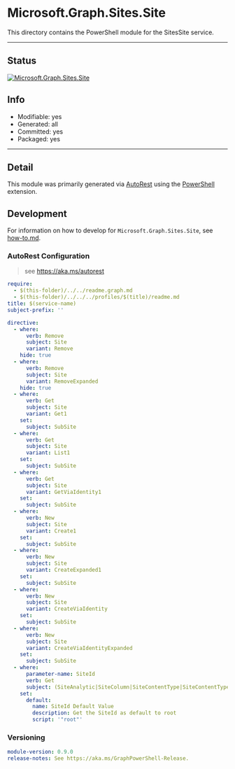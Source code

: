 <!-- region Generated -->
# Microsoft.Graph.Sites.Site
This directory contains the PowerShell module for the SitesSite service.

---
## Status
[![Microsoft.Graph.Sites.Site](https://img.shields.io/powershellgallery/v/Microsoft.Graph.Sites.Site.svg?style=flat-square&label=Microsoft.Graph.Sites.Site "Microsoft.Graph.Sites.Site")](https://www.powershellgallery.com/packages/Microsoft.Graph.Sites.Site/)

## Info
- Modifiable: yes
- Generated: all
- Committed: yes
- Packaged: yes

---
## Detail
This module was primarily generated via [AutoRest](https://github.com/Azure/autorest) using the [PowerShell](https://github.com/Azure/autorest.powershell) extension.

## Development
For information on how to develop for `Microsoft.Graph.Sites.Site`, see [how-to.md](how-to.md).
<!-- endregion -->

### AutoRest Configuration

> see https://aka.ms/autorest

``` yaml
require:
  - $(this-folder)/../../readme.graph.md
  - $(this-folder)/../../../profiles/$(title)/readme.md
title: $(service-name)
subject-prefix: ''

directive:
  - where:
      verb: Remove
      subject: Site
      variant: Remove
    hide: true
  - where:
      verb: Remove
      subject: Site
      variant: RemoveExpanded
    hide: true
  - where:
      verb: Get
      subject: Site
      variant: Get1
    set:
      subject: SubSite
  - where:
      verb: Get
      subject: Site
      variant: List1
    set:
      subject: SubSite
  - where:
      verb: Get
      subject: Site
      variant: GetViaIdentity1
    set:
      subject: SubSite
  - where:
      verb: New
      subject: Site
      variant: Create1
    set:
      subject: SubSite
  - where:
      verb: New
      subject: Site
      variant: CreateExpanded1
    set:
      subject: SubSite
  - where:
      verb: New
      subject: Site
      variant: CreateViaIdentity
    set:
      subject: SubSite
  - where:
      verb: New
      subject: Site
      variant: CreateViaIdentityExpanded
    set:
      subject: SubSite
  - where:
      parameter-name: SiteId
      verb: Get
      subject: (SiteAnalytic|SiteColumn|SiteContentType|SiteContentTypeContentLink|SubSite)
    set:
      default:
        name: SiteId Default Value
        description: Get the SiteId as default to root
        script: '"root"'
```
### Versioning

``` yaml
module-version: 0.9.0
release-notes: See https://aka.ms/GraphPowerShell-Release.
```

